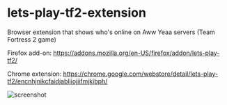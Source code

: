 # lets-play-tf2-extension
Browser extension that shows who's online on Aww Yeaa servers (Team Fortress 2 game)

Firefox add-on: https://addons.mozilla.org/en-US/firefox/addon/lets-play-tf2/

Chrome extension: https://chrome.google.com/webstore/detail/lets-play-tf2/encnhjnikcfaidjabljiojiifmjkjbph/

![screenshot](https://i.imgur.com/e1VWdUo.png)
